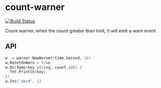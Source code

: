 # count-warner

[![Build Status](https://github.com/vicanso/count-warner/workflows/Test/badge.svg)](https://github.com/vicanso/count-warner/actions)

Count warner, when the count greater than limit, it will emit a warn event

## API

```go
w := warner.NewWarner(time.Second, 10)
w.ResetOnWarn = true
w.On(func(key string, count int) {
  fmt.Println(key)
})
w.Inc("abcd", 1)
```
